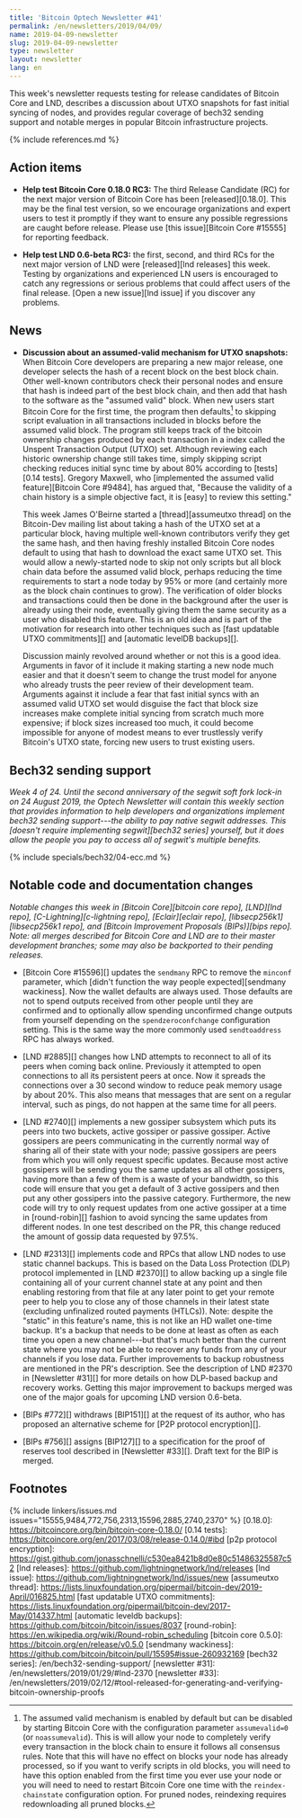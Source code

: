 ```yaml
---
title: 'Bitcoin Optech Newsletter #41'
permalink: /en/newsletters/2019/04/09/
name: 2019-04-09-newsletter
slug: 2019-04-09-newsletter
type: newsletter
layout: newsletter
lang: en
---
```

This week's newsletter requests testing for release candidates of
Bitcoin Core and LND, describes a discussion about UTXO snapshots for
fast initial syncing of nodes, and provides regular coverage of bech32
sending support and notable merges in popular Bitcoin infrastructure
projects.

{% include references.md %}

## Action items

- **Help test Bitcoin Core 0.18.0 RC3:** The third Release Candidate
  (RC) for the next major version of Bitcoin Core has been [released][0.18.0].
  This may be the final test version, so we encourage organizations and
  expert users to test it promptly if they want to ensure any
  possible regressions are caught before release.  Please use [this
  issue][Bitcoin Core #15555] for reporting feedback.

- **Help test LND 0.6-beta RC3:** the first, second, and third RCs for
  the next major version of LND were [released][lnd releases] this week.
  Testing by organizations and experienced LN users is encouraged to
  catch any regressions or serious problems that could affect users of
  the final release.  [Open a new issue][lnd issue] if you discover any
  problems.

## News

- **Discussion about an assumed-valid mechanism for UTXO snapshots:**
  When Bitcoin Core developers are preparing a new major release,
  one developer selects the hash of a recent block on the best block
  chain.  Other well-known contributors check their personal nodes and
  ensure that hash is indeed part of the best block chain, and then add
  that hash to the software as the "assumed valid" block.  When new
  users start Bitcoin Core for the first time, the program then defaults[^full-chain-verification]
  to skipping script evaluation in all transactions included
  in blocks before the assumed valid block.  The program still keeps
  track of the bitcoin ownership changes produced by each transaction in
  a index called the Unspent Transaction Output (UTXO) set.  Although
  reviewing each historic ownership change still takes time, simply
  skipping script checking reduces initial sync time by about 80%
  according to [tests][0.14 tests].  Gregory Maxwell, who [implemented
  the assumed valid feature][Bitcoin Core #9484], has argued that,
  "Because the validity of a chain history is a simple objective fact,
  it is [easy] to review this setting."

    This week James O'Beirne started a [thread][assumeutxo thread] on
    the Bitcoin-Dev mailing list about taking a hash of the UTXO set at
    a particular block, having multiple well-known contributors verify
    they get the same hash, and then having freshly installed Bitcoin
    Core nodes default to using that hash to download the exact same
    UTXO set.  This would allow a newly-started node to skip not only
    scripts but all block chain data before the assumed valid block,
    perhaps reducing the time requirements to start a node
    today by 95% or more (and certainly more as the block chain
    continues to grow).  The verification of older blocks and
    transactions could then be done in the background after the user is
    already using their node, eventually giving them the same security
    as a user who disabled this feature.  This is an old idea and is part of
    the motivation for research into other techniques such as [fast
    updatable UTXO commitments][] and [automatic levelDB backups][].

    Discussion mainly revolved around whether or not this is a good
    idea.  Arguments in favor of it include it making starting a new
    node much easier and that it doesn't seem to change the trust model
    for anyone who already trusts the peer review of their development
    team.
    Arguments against
    it include a fear that fast initial syncs with an assumed valid UTXO
    set would disguise the fact that block size increases make complete
    initial syncing from scratch much more expensive; if block sizes
    increased too much, it could become impossible for anyone of modest
    means to ever trustlessly verify Bitcoin's UTXO state, forcing new
    users to trust existing users.

## Bech32 sending support

*Week 4 of 24.  Until the second anniversary of the segwit soft
fork lock-in on 24 August 2019, the Optech Newsletter will contain this
weekly section that provides information to help developers and
organizations implement bech32 sending support---the ability to pay
native segwit addresses.  This [doesn't require implementing
segwit][bech32 series] yourself, but it does allow the people you pay to
access all of segwit's multiple benefits.*

{% include specials/bech32/04-ecc.md %}

## Notable code and documentation changes

*Notable changes this week in [Bitcoin Core][bitcoin core repo],
[LND][lnd repo], [C-Lightning][c-lightning repo], [Eclair][eclair repo],
[libsecp256k1][libsecp256k1 repo], and [Bitcoin Improvement Proposals
(BIPs)][bips repo].  Note: all merges described for Bitcoin Core and LND
are to their master development branches; some may also be backported to
their pending releases.*

- [Bitcoin Core #15596][] updates the `sendmany` RPC to remove the
  `minconf` parameter, which [didn't function the way people
  expected][sendmany wackiness].
  Now the wallet defaults are
  always used.  Those defaults are not to spend outputs received from
  other people until they are confirmed and to optionally allow spending
  unconfirmed change outputs from yourself depending on the
  `spendzeroconfchange` configuration setting.  This is the same way the
  more commonly used `sendtoaddress` RPC has always worked.

- [LND #2885][] changes how LND attempts to reconnect to all of its
  peers when coming back online.  Previously it attempted to open
  connections to all its persistent peers at once.  Now it spreads the
  connections over a 30 second window to reduce peak memory usage by
  about 20%.  This also means that messages that are sent on a regular
  interval, such as pings, do not happen at the same time for all peers.

- [LND #2740][] implements a new gossiper subsystem which puts its peers
  into two buckets, active gossiper or passive gossiper.  Active
  gossipers are peers communicating in the currently normal way of
  sharing all of their state with your node; passive gossipers are peers
  from which you will only request specific updates.  Because most
  active gossipers will be sending you the same updates as all other
  gossipers, having more than a few of them is a waste of your
  bandwidth, so this code will ensure that you get a default of 3
  active gossipers and then put any other gossipers into the passive
  category.  Furthermore, the new code will try to only request updates
  from one active gossiper at a time in [round-robin][] fashion to avoid
  syncing the same updates from different nodes.  In one test described
  on the PR, this change reduced the amount of gossip data requested by
  97.5%.

- [LND #2313][] implements code and RPCs that allow LND nodes to use
  static channel backups.  This is based on the Data Loss Protection
  (DLP) protocol implemented in [LND #2370][] to allow backing up a
  single file containing all of your current channel state at any point
  and then enabling restoring from that file at any later point to get
  your remote peer to help you to close any of those channels in their
  latest state (excluding unfinalized routed payments (HTLCs)).  Note:
  despite the "static" in this feature's name, this is not like an HD
  wallet one-time backup.  It's a backup that needs to be done at least
  as often as each time you open a new channel---but that's much better
  than the current state where you may not be able to recover any funds
  from any of your channels if you lose data.  Further improvements to
  backup robustness are mentioned in the PR's description.  See the
  description of LND #2370 in [Newsletter #31][] for more details on how
  DLP-based backup and recovery works.  Getting this major improvement
  to backups merged was one of the major goals for upcoming LND version
  0.6-beta.

- [BIPs #772][] withdraws [BIP151][] at the request of its author, who
  has proposed an alternative scheme for [P2P protocol
  encryption][].

- [BIPs #756][] assigns [BIP127][] to a specification for the proof of
  reserves tool described in [Newsletter #33][].  Draft text for the BIP
  is merged.

## Footnotes

[^full-chain-verification]:
    The assumed valid mechanism is enabled by default but can be
    disabled by starting Bitcoin Core with the configuration parameter
    `assumevalid=0` (or `noassumevalid`).  This is will allow your node
    to completely verify every transaction in the block chain to ensure
    it follows all consensus rules.  Note that this will have no effect
    on blocks your node has already processed, so if you want to verify
    scripts in old blocks, you will need to have this option enabled
    from the first time you ever use your node or you will need to need
    to restart Bitcoin Core one time with the `reindex-chainstate`
    configuration option.  For pruned nodes, reindexing requires
    redownloading all pruned blocks.

{% include linkers/issues.md issues="15555,9484,772,756,2313,15596,2885,2740,2370" %}
[0.18.0]: https://bitcoincore.org/bin/bitcoin-core-0.18.0/
[0.14 tests]: https://bitcoincore.org/en/2017/03/08/release-0.14.0/#ibd
[p2p protocol encryption]: https://gist.github.com/jonasschnelli/c530ea8421b8d0e80c51486325587c52
[lnd releases]: https://github.com/lightningnetwork/lnd/releases
[lnd issue]: https://github.com/lightningnetwork/lnd/issues/new
[assumeutxo thread]: https://lists.linuxfoundation.org/pipermail/bitcoin-dev/2019-April/016825.html
[fast updatable UTXO commitments]: https://lists.linuxfoundation.org/pipermail/bitcoin-dev/2017-May/014337.html
[automatic leveldb backups]: https://github.com/bitcoin/bitcoin/issues/8037
[round-robin]: https://en.wikipedia.org/wiki/Round-robin_scheduling
[bitcoin core 0.5.0]: https://bitcoin.org/en/release/v0.5.0
[sendmany wackiness]: https://github.com/bitcoin/bitcoin/pull/15595#issue-260932169
[bech32 series]: /en/bech32-sending-support/
[newsletter #31]: /en/newsletters/2019/01/29/#lnd-2370
[newsletter #33]: /en/newsletters/2019/02/12/#tool-released-for-generating-and-verifying-bitcoin-ownership-proofs
